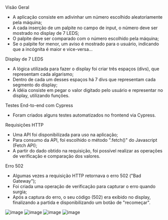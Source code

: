  Visão Geral 

- A aplicação consiste em adivinhar um número escolhido aleatoriamente pela máquina;
- A cada inserção de um palpite no campo de input, o número deve ser mostrado no display de 7 LEDS;
- O palpite deve ser comparado com o número escolhido pela máquina;
- Se o palpite for menor, um aviso é mostrado para o usuário, indicando que a incógnita é maior e vice-versa...

Display de 7 LEDS

- A lógica utilizada para fazer o display foi criar três espaços (divs), que representam cada algarismo;
- Dentro de cada um desses espaços há 7 divs que representam cada segmento do display;
- A idéia consiste em pegar o valor digitado pelo usuário e representar no display, utilizando funções.

Testes End-to-end com Cypress

- Foram criados alguns testes automatizados no frontend via Cypress. 

Requisições HTTP

- Uma API foi disponibilizada para uso na aplicação;
- Para consumo da API, foi escolhido o método ".fetch()" do Javascript (Fetch API);
- A partir do dado obtido na requisição, foi possível realizar as operações de verificação e comparação dos valores.

Erro 502

- Algumas vezes a requisição HTTP retornava o erro 502 ("Bad Gateway");
- Foi criada uma operação de verificação para capturar o erro quando surgia;
- Após a captura do erro, o seu código (502) era exibido no display, finalizando a partida e disponibilizando um botão de "recomeçar".



![image](https://user-images.githubusercontent.com/55358204/155259225-c8124d8e-db65-4753-8d95-83781d9a9ad8.png)
![image](https://user-images.githubusercontent.com/55358204/155259302-57294739-7caa-41eb-91e2-f8880ff061e1.png)
![image](https://user-images.githubusercontent.com/55358204/155259329-e192fe7a-42c0-4242-ad76-711b3df0d600.png)
![image](https://user-images.githubusercontent.com/55358204/155259356-4a8a6a51-2f11-4ed3-a58f-c48d074c46b5.png)
